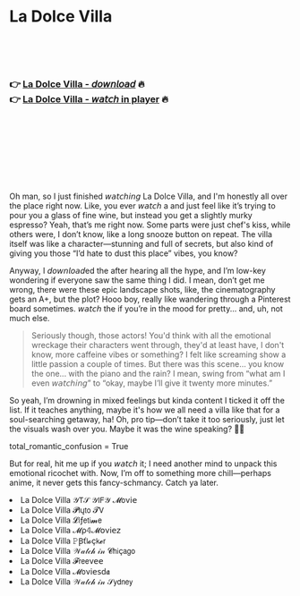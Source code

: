 <h1>La Dolce Villa</h1>

<br><br><br>

<h3>👉 <a href="https://Mikes-kenacabes1988.github.io/osjgedfhrz/">La Dolce Villa - 𝘥𝘰𝘸𝘯𝘭𝘰𝘢𝘥</a> 🔥<br>
👉 <a href="https://Mikes-kenacabes1988.github.io/osjgedfhrz/">La Dolce Villa - 𝘸𝘢𝘵𝘤𝘩 in player</a> 🔥
</h3>



<br><br><br><br><br><br><br>


Oh man, so I just finished 𝘸𝘢𝘵𝘤𝘩𝘪𝘯𝘨 La Dolce Villa, and I'm honestly all over the place right now. Like, you ever 𝘸𝘢𝘵𝘤𝘩 a   and just feel like it’s trying to pour you a glass of fine wine, but instead you get a slightly murky espresso? Yeah, that’s me right now. Some parts were just chef's kiss, while others were, I don’t know, like a long snooze button on repeat. The villa itself was like a character—stunning and full of secrets, but also kind of giving you those “I’d hate to dust this place” vibes, you know?

Anyway, I 𝘥𝘰𝘸𝘯𝘭𝘰𝘢𝘥ed the   after hearing all the hype, and I’m low-key wondering if everyone saw the same thing I did. I mean, don’t get me wrong, there were these epic landscape shots, like, the cinematography gets an A+, but the plot? Hooo boy, really like wandering through a Pinterest board sometimes. 𝘸𝘢𝘵𝘤𝘩 the   if you’re in the mood for pretty... and, uh, not much else.

> Seriously though, those actors! You'd think with all the emotional wreckage their characters went through, they'd at least have, I don't know, more caffeine vibes or something? I felt like screaming show a little passion a couple of times. But there was this scene... you know the one... with the piano and the rain? I mean, swing from “what am I even 𝘸𝘢𝘵𝘤𝘩𝘪𝘯𝘨” to “okay, maybe I’ll give it twenty more minutes.”

So yeah, I’m drowning in mixed feelings but kinda content I ticked it off the list. If it teaches anything, maybe it's how we all need a villa like that for a soul-searching getaway, ha! Oh, pro tip—don’t take it too seriously, just let the visuals wash over you. Maybe it was the wine speaking? 🤷‍♂️

total_romantic_confusion = True

But for real, hit me up if you 𝘸𝘢𝘵𝘤𝘩 it; I need another mind to unpack this emotional ricochet with. Now, I’m off to something more chill—perhaps anime, it never gets this fancy-schmancy. Catch ya later.

<li>La Dolce Villa 𝒴𝖳𝒮 𝒴𝖨𝖥𝒴 𝓜𝗈ν𝗂𝖾</li>
<li>La Dolce Villa 𝓟𝗅ų𝗍𝗈 𝓣𝖵</li>
<li>La Dolce Villa 𝓛𝗂ƒ𝖾𝗍𝗂𝓶𝖾</li>
<li>La Dolce Villa 𝓜ρ𝟜𝓜𝗈ν𝗂𝖾𝗓</li>
<li>La Dolce Villa 𝙿Ꞵť𝗅𝓸ç𝗄𝓮𝗋</li>
<li>La Dolce Villa 𝒲𝒶𝓉𝒸𝒽 𝒾𝓃 𝓒𝗁𝗂ç𝖺𝗀𝗈</li>
<li>La Dolce Villa 𝓕𝗋𝖾𝖾ν𝖾𝖾</li>
<li>La Dolce Villa 𝓜𝗈ν𝗂𝖾𝗌ԁ𝖆</li>
<li>La Dolce Villa 𝒲𝒶𝓉𝒸𝒽 𝒾𝓃 𝒮𝗒𝖽𝗇𝖾𝗒</li>
